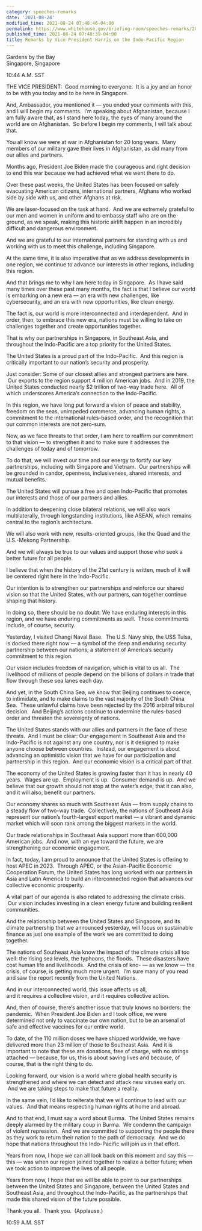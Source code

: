 ```yaml
---
category: speeches-remarks
date: '2021-08-24'
modified_time: 2021-08-24 07:48:46-04:00
permalink: https://www.whitehouse.gov/briefing-room/speeches-remarks/2021/08/24/remarks-by-vice-president-harris-on-the-indo-pacific-region/
published_time: 2021-08-24 07:48:39-04:00
title: Remarks by Vice President Harris on the Indo-Pacific Region
---
```

 
Gardens by the Bay  
Singapore, Singapore

10:44 A.M. SST

  
THE VICE PRESIDENT:  Good morning to everyone.  It is a joy and an honor
to be with you today and to be here in Singapore.  
  
And, Ambassador, you mentioned it — you ended your comments with this,
and I will begin my comments.  I’m speaking about Afghanistan, because I
am fully aware that, as I stand here today, the eyes of many around the
world are on Afghanistan.  So before I begin my comments, I will talk
about that.    
  
You all know we were at war in Afghanistan for 20 long years.  Many
members of our military gave their lives in Afghanistan, as did many
from our allies and partners.  
  
Months ago, President Joe Biden made the courageous and right decision
to end this war because we had achieved what we went there to do.   
  
Over these past weeks, the United States has been focused on safely
evacuating American citizens, international partners, Afghans who worked
side by side with us, and other Afghans at risk.   
  
We are laser-focused on the task at hand.  And we are extremely grateful
to our men and women in uniform and to embassy staff who are on the
ground, as we speak, making this historic airlift happen in an
incredibly difficult and dangerous environment.  
  
And we are grateful to our international partners for standing with us
and working with us to meet this challenge, including Singapore.   
  
At the same time, it is also imperative that as we address developments
in one region, we continue to advance our interests in other regions,
including this region.  
  
And that brings me to why I am here today in Singapore.  As I have said
many times over these past many months, the fact is that I believe our
world is embarking on a new era — an era with new challenges, like
cybersecurity, and an era with new opportunities, like clean energy.   
  
The fact is, our world is more interconnected and interdependent.  And
in order, then, to embrace this new era, nations must be willing to take
on challenges together and create opportunities together.   
  
That is why our partnerships in Singapore, in Southeast Asia, and
throughout the Indo-Pacific are a top priority for the United States.   
  
The United States is a proud part of the Indo-Pacific.  And this region
is critically important to our nation’s security and prosperity.  
  
Just consider: Some of our closest allies and strongest partners are
here.  Our exports to the region support 4 million American jobs.  And
in 2019, the United States conducted nearly $2 trillion of two-way trade
here.  All of which underscores America’s connection to the
Indo-Pacific.   
  
In this region, we have long put forward a vision of peace and
stability, freedom on the seas, unimpeded commerce, advancing human
rights, a commitment to the international rules-based order, and the
recognition that our common interests are not zero-sum.   
  
Now, as we face threats to that order, I am here to reaffirm our
commitment to that vision — to strengthen it and to make sure it
addresses the challenges of today and of tomorrow.   
  
To do that, we will invest our time and our energy to fortify our key
partnerships, including with Singapore and Vietnam.  Our partnerships
will be grounded in candor, openness, inclusiveness, shared interests,
and mutual benefits.   
  
The United States will pursue a free and open Indo-Pacific that promotes
our interests and those of our partners and allies.   
  
In addition to deepening close bilateral relations, we will also work
multilaterally, through longstanding institutions, like ASEAN, which
remains central to the region’s architecture.   
  
We will also work with new, results-oriented groups, like the Quad and
the U.S.-Mekong Partnership.   
  
And we will always be true to our values and support those who seek a
better future for all people.  
  
I believe that when the history of the 21st century is written, much of
it will be centered right here in the Indo-Pacific.   
  
Our intention is to strengthen our partnerships and reinforce our shared
vision so that the United States, with our partners, can together
continue shaping that history.   
  
In doing so, there should be no doubt: We have enduring interests in
this region, and we have enduring commitments as well.  Those
commitments include, of course, security.     
  
Yesterday, I visited Changi Naval Base.  The U.S. Navy ship, the USS
Tulsa, is docked there right now — a symbol of the deep and enduring
security partnership between our nations; a statement of America’s
security commitment to this region.  
  
Our vision includes freedom of navigation, which is vital to us all.
 The livelihood of millions of people depend on the billions of dollars
in trade that flow through these sea lanes each day.    
  
And yet, in the South China Sea, we know that Beijing continues to
coerce, to intimidate, and to make claims to the vast majority of the
South China Sea.  These unlawful claims have been rejected by the 2016
arbitral tribunal decision.  And Beijing’s actions continue to undermine
the rules-based order and threaten the sovereignty of nations.  
  
The United States stands with our allies and partners in the face of
these threats.  And I must be clear: Our engagement in Southeast Asia
and the Indo-Pacific is not against any one country, nor is it designed
to make anyone choose between countries.  Instead, our engagement is
about advancing an optimistic vision that we have for our participation
and partnership in this region.  And our economic vision is a critical
part of that.  
  
The economy of the United States is growing faster than it has in nearly
40 years.  Wages are up.  Employment is up.  Consumer demand is up.  And
we believe that our growth should not stop at the water’s edge; that it
can also, and it will also, benefit our partners.  
  
Our economy shares so much with Southeast Asia — from supply chains to a
steady flow of two-way trade.  Collectively, the nations of Southeast
Asia represent our nation’s fourth-largest export market — a vibrant and
dynamic market which will soon rank among the biggest markets in the
world.  
  
Our trade relationships in Southeast Asia support more than 600,000
American jobs.  And now, with an eye toward the future, we are
strengthening our economic engagement.  
  
In fact, today, I am proud to announce that the United States is
offering to host APEC in 2023.  Through APEC, or the Asian-Pacific
Economic Cooperation Forum, the United States has long worked with our
partners in Asia and Latin America to build an interconnected region
that advances our collective economic prosperity.    
  
A vital part of our agenda is also related to addressing the climate
crisis.  Our vision includes investing in a clean energy future and
building resilient communities.   
  
And the relationship between the United States and Singapore, and its
climate partnership that we announced yesterday, will focus on
sustainable finance as just one example of the work we are committed to
doing together.  
  
The nations of Southeast Asia know the impact of the climate crisis all
too well: the rising sea levels, the typhoons, the floods.  These
disasters have cost human life and livelihoods.  And the crisis of kno-
— as we know — the crisis, of course, is getting much more urgent.  I’m
sure many of you read and saw the report recently from the United
Nations.   
  
And in our interconnected world, this issue affects us all,   
and it requires a collective vision, and it requires collective
action.  
  
And, then of course, there’s another issue that truly knows no borders:
the pandemic.  When President Joe Biden and I took office, we were
determined not only to vaccinate our own nation, but to be an arsenal of
safe and effective vaccines for our entire world.  
  
To date, of the 110 million doses we have shipped worldwide, we have
delivered more than 23 million of those to Southeast Asia.  And it is
important to note that these are donations, free of charge, with no
strings attached — because, for us, this is about saving lives and
because, of course, that is the right thing to do.  
  
Looking forward, our vision is a world where global health security is
strengthened and where we can detect and attack new viruses early on.
 And we are taking steps to make that future a reality.   
  
In the same vein, I’d like to reiterate that we will continue to lead
with our values.  And that means respecting human rights at home and
abroad.   
  
And to that end, I must say a word about Burma.  The United States
remains deeply alarmed by the military coup in Burma.  We condemn the
campaign of violent repression.  And we are committed to supporting the
people there as they work to return their nation to the path of
democracy.  And we do hope that nations throughout the Indo-Pacific will
join us in that effort.   
  
Years from now, I hope we can all look back on this moment and say this
— this — was when our region joined together to realize a better future;
when we took action to improve the lives of all people.  
  
Years from now, I hope that we will be able to point to our partnerships
between the United States and Singapore, between the United States and
Southeast Asia, and throughout the Indo-Pacific, as the partnerships
that made this shared vision of the future possible.   
  
Thank you all.  Thank you.  (Applause.)  
  
10:59 A.M. SST 
